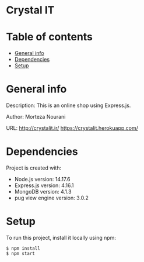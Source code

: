 # Crystal IT

# Table of contents
* [General info](#general-info)
* [Dependencies](#dependencies)
* [Setup](#setup)

# General info
Description:
This is an online shop using Express.js.

Author:
Morteza Nourani

URL:
http://crystalit.ir/
https://crystalit.herokuapp.com/
	
# Dependencies
Project is created with:
* Node.js version: 14.17.6
* Express.js version: 4.16.1
* MongoDB version: 4.1.3
* pug view engine version: 3.0.2
	
# Setup
To run this project, install it locally using npm:
```
$ npm install
$ npm start
```
